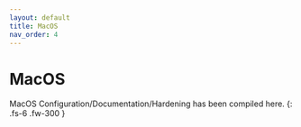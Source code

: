 ```yaml
---
layout: default
title: MacOS
nav_order: 4
---
```


# MacOS

MacOS Configuration/Documentation/Hardening has been compiled here.
{: .fs-6 .fw-300 }
